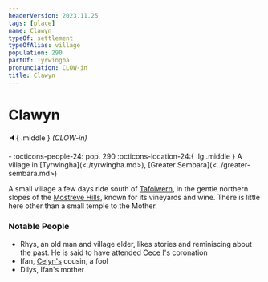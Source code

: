 ```yaml
---
headerVersion: 2023.11.25
tags: [place]
name: Clawyn
typeOf: settlement
typeOfAlias: village
population: 290
partOf: Tyrwingha
pronunciation: CLOW-in
title: Clawyn
---
```

# Clawyn
:speaker:{ .middle } *(CLOW-in)*  
<div class="grid cards ext-narrow-margin ext-one-column" markdown>
-  
    :octicons-people-24: pop. 290  
    :octicons-location-24:{ .lg .middle } A village in [Tyrwingha](<./tyrwingha.md>), [Greater Sembara](<../greater-sembara.md>)  
</div>


A small village a few days ride south of [Tafolwern](<./tafolwern.md>), in the gentle northern slopes of the [Mostreve Hills](<../mostreve-hills.md>), known for its vineyards and wine. There is little here other than a small temple to the Mother.
### Notable People
* Rhys, an old man and village elder, likes stories and reminiscing about the past. He is said to have attended [Cece I's](<../../../people/historical-figures/sembaran-royalty/cece-i.md>) coronation
* Ifan, [Celyn's](<../../../people/pcs/cleenseau/celyn.md>) cousin, a fool
* Dilys, Ifan's mother